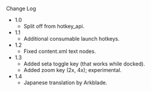 
Change Log

* 1.0
  - Split off from hotkey_api.
* 1.1
  - Additional consumable launch hotkeys.
* 1.2
  - Fixed content.xml text nodes.
* 1.3
  - Added seta toggle key (that works while docked).
  - Added zoom key (2x, 4x); experimental.
* 1.4
  - Japanese translation by Arkblade.